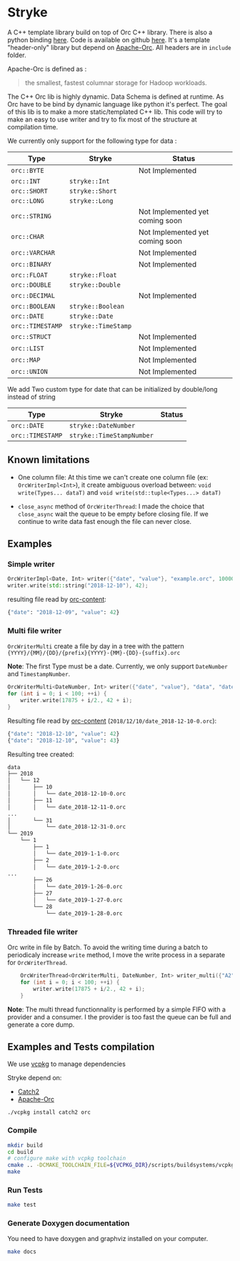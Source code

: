 # Stryke

A C++ template library build on top of Orc C++ library. There is also a python binding [here](python). Code is available on github [here](https://github.com/edmBernard/Stryke). It's a template "header-only" library but depend on [Apache-Orc](https://orc.apache.org/). All headers are in `include` folder.

Apache-Orc is defined as : 
> the smallest, fastest columnar storage for Hadoop workloads.

The C++ Orc lib is highly dynamic. Data Schema is defined at runtime. As Orc have to be bind by dynamic language like python it's perfect. The goal of this lib is to make a more static/templated C++ lib. This code will try to make an easy to use writer and try to fix most of the structure at compilation time.

We currently only support for the following type for data :

| Type | Stryke | Status |
|--|--|--|
|`orc::BYTE`||Not Implemented|
|`orc::INT`|`stryke::Int`||
|`orc::SHORT`|`stryke::Short`||
|`orc::LONG`|`stryke::Long`||
|`orc::STRING`||Not Implemented yet coming soon|
|`orc::CHAR`||Not Implemented yet coming soon|
|`orc::VARCHAR`||Not Implemented|
|`orc::BINARY`||Not Implemented|
|`orc::FLOAT`|`stryke::Float`||
|`orc::DOUBLE`|`stryke::Double`||
|`orc::DECIMAL`||Not Implemented|
|`orc::BOOLEAN`|`stryke::Boolean`||
|`orc::DATE`|`stryke::Date`||
|`orc::TIMESTAMP`|`stryke::TimeStamp`||
|`orc::STRUCT`||Not Implemented|
|`orc::LIST`||Not Implemented|
|`orc::MAP`||Not Implemented|
|`orc::UNION`||Not Implemented|

We add Two custom type for date that can be initialized by double/long instead of string

| Type | Stryke | Status |
|--|--|--|
|`orc::DATE`|`stryke::DateNumber`||
|`orc::TIMESTAMP`|`stryke::TimeStampNumber`||


## Known limitations

* One column file: At this time we can't create one column file (ex: `OrcWriterImpl<Int>`), it create ambiguous overload between:
`void write(Types... dataT)` and `void write(std::tuple<Types...> dataT)`

* `close_async` method of `OrcWriterThread`: I made the choice that `close_async` wait the queue to be empty before closing file. If we continue to write data fast enough the file can never close.

## Examples

### Simple writer

```cpp
OrcWriterImpl<Date, Int> writer({"date", "value"}, "example.orc", 100000);
writer.write(std::string("2018-12-10"), 42);
```

resulting file read by [orc-content](https://orc.apache.org/docs/cpp-tools.html#orc-contents):
```python
{"date": "2018-12-09", "value": 42}
```

### Multi file writer

`OrcWriterMulti` create a file by day in a tree with the pattern `{YYYY}/{MM}/{DD}/{prefix}{YYYY}-{MM}-{DD}-{suffix}.orc`

**Note**: The first Type must be a date. Currently, we only support `DateNumber` and `TimestampNumber`.

```cpp
OrcWriterMulti<DateNumber, Int> writer({"date", "value"}, "data", "date_", 100000, 10);
for (int i = 0; i < 100; ++i) {
    writer.write(17875 + i/2., 42 + i);
}
```

Resulting file read by [orc-content](https://orc.apache.org/docs/cpp-tools.html#orc-contents) (`2018/12/10/date_2018-12-10-0.orc`):
```python
{"date": "2018-12-10", "value": 42}
{"date": "2018-12-10", "value": 43}
```

Resulting tree created:
```bash
data
├── 2018
│   └── 12
│       ├── 10
│       │   └── date_2018-12-10-0.orc
│       ├── 11
│       │   └── date_2018-12-11-0.orc
...
│       └── 31
│           └── date_2018-12-31-0.orc
└── 2019
    └── 1
        ├── 1
        │   └── date_2019-1-1-0.orc
        ├── 2
        │   └── date_2019-1-2-0.orc
...
        ├── 26
        │   └── date_2019-1-26-0.orc
        ├── 27
        │   └── date_2019-1-27-0.orc
        └── 28
            └── date_2019-1-28-0.orc
```

### Threaded file writer

Orc write in file by Batch. To avoid the writing time during a batch to periodicaly increase `write` method, I move the write process in a separate for `OrcWriterThread`. 
```cpp
    OrcWriterThread<OrcWriterMulti, DateNumber, Int> writer_multi({"A2", "B2"}, "data", "date_", 1000000, 10);
    for (int i = 0; i < 100; ++i) {
        writer.write(17875 + i/2., 42 + i);
    }
```

**Note**: The multi thread functionnality is performed by a simple FIFO with a provider and a consumer. I the provider is too fast the queue can be full and generate a core dump.

## Examples and Tests compilation

We use [vcpkg](https://github.com/Microsoft/vcpkg) to manage dependencies

Stryke depend on:
* [Catch2](https://github.com/catchorg/Catch2)
* [Apache-Orc](https://orc.apache.org/)

```
./vcpkg install catch2 orc
```

### Compile

```bash
mkdir build
cd build
# configure make with vcpkg toolchain
cmake .. -DCMAKE_TOOLCHAIN_FILE=${VCPKG_DIR}/scripts/buildsystems/vcpkg.cmake
make
```

### Run Tests

```bash
make test
```

### Generate Doxygen documentation

You need to have doxygen and graphviz installed on your computer.

```bash
make docs
```
